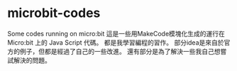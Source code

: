 # microbit-codes
Some codes running on micro:bit
這是一些用MakeCode模塊化生成的運行在 Micro:bit 上的 Java Script 代碼。
都是我學習編程的習作。
部分idea是來自於官方的例子，但都是經過了自己的一些改進。
還有部分是為了解決一些我自己想嘗試解決的問題。
